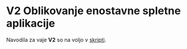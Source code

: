 # V2 Oblikovanje enostavne spletne aplikacije

Navodila za vaje **V2** so na voljo v [skripti](https://teaching.lavbic.net/OIS/2018-2019/V2.html).